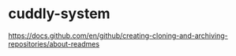 # cuddly-system
https://docs.github.com/en/github/creating-cloning-and-archiving-repositories/about-readmes
